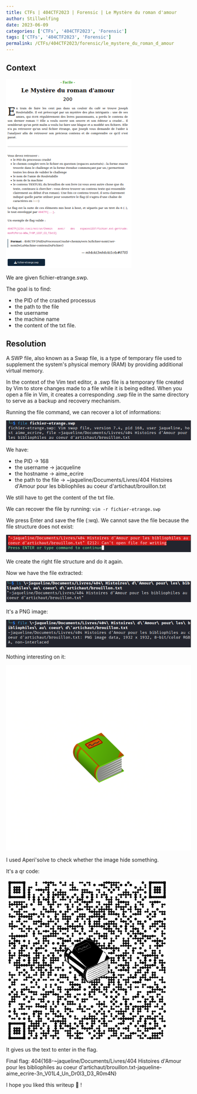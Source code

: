 ```yaml
---
title: CTFs | 404CTF2023 | Forensic | Le Mystère du roman d'amour
author: Stillwolfing
date: 2023-06-09
categories: ['CTFs', '404CTF2023', 'Forensic']
tags: ['CTFs', '404CTF2023', 'Forensic']
permalink: /CTFs/404CTF2023/forensic/le_mystere_du_roman_d_amour
---
```


## Context

![context](/assets/img/CTFs/404CTF2023/forensic/le_mystere_du_roman_d_amour/context.png)

We are given fichier-etrange.swp.

The goal is to find:
- the PID of the crashed processus
- the path to the file
- the username 
- the machine name
- the content of the txt file.

## Resolution

A SWP file, also known as a Swap file, is a type of temporary file used to supplement the system's physical memory (RAM) by providing additional virtual memory.

In the context of the Vim text editor, a .swp file is a temporary file created by Vim to store changes made to a file while it is being edited. When you open a file in Vim, it creates a corresponding .swp file in the same directory to serve as a backup and recovery mechanism.

Running the file command, we can recover a lot of informations:

![file](/assets/img/CTFs/404CTF2023/forensic/le_mystere_du_roman_d_amour/file.png)

We have:
- the PID -> 168
- the username -> jacqueline
- the hostname -> aime_ecrire
- the path to the file -> ~jaqueline/Documents/Livres/404 Histoires d'Amour pour les bibliophiles au coeur d'artichaut/brouillon.txt

We still have to get the content of the txt file.

We can recover the file by running: ```vim -r fichier-etrange.swp```

We press Enter and save the file (:wq). We cannot save the file because the file structure does not exist:

![error](/assets/img/CTFs/404CTF2023/forensic/le_mystere_du_roman_d_amour/error.png)

We create the right file structure and do it again.

Now we have the file extracted:

![extract](/assets/img/CTFs/404CTF2023/forensic/le_mystere_du_roman_d_amour/extract.png)

It's a PNG image:

![brouillon.txt](/assets/img/CTFs/404CTF2023/forensic/le_mystere_du_roman_d_amour/brouillon.txt.png)

Nothing interesting on it:

![brouillon](/assets/img/CTFs/404CTF2023/forensic/le_mystere_du_roman_d_amour/brouillon.png)

I used Aperi'solve to check whether the image hide something.

It's a qr code:

![qr](/assets/img/CTFs/404CTF2023/forensic/le_mystere_du_roman_d_amour/qr.png)

It gives us the text to enter in the flag.

Final flag: 404{168-~jaqueline/Documents/Livres/404 Histoires d'Amour pour les bibliophiles au coeur d'artichaut/brouillon.txt-jaqueline-aime_ecrire-3n_V01L4_Un_Dr0l3_D3_R0m4N}

I hope you liked this writeup 🤗 !






